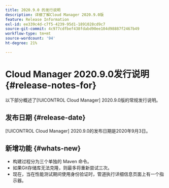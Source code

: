 ```yaml
---
title: 2020.9.0 的发行说明
description: 详细了解Cloud Manager 2020.9.0版
feature: Release Information
exl-id: ee339c4d-c7f5-4239-95d1-1891028cd9c7
source-git-commit: 4c977cdfbef438fdabd90ee104d98887f2467b49
workflow-type: tm+mt
source-wordcount: '94'
ht-degree: 21%

---
```


# Cloud Manager 2020.9.0发行说明 {#release-notes-for}

以下部分概述了[!UICONTROL Cloud Manager] 2020.9.0版的常规发行说明。

## 发布日期 {#release-date}

[!UICONTROL Cloud Manager] 2020.9.0的发布日期是2020年9月3日。

## 新增功能 {#whats-new}

* 构建过程分为三个单独的 Maven 命令。
* 如果Git存储库无法克隆，则最多将重新尝试三次。
* 现在，当在性能测试期间使用身份验证时，管道执行详细信息页面上有一个指示器。
